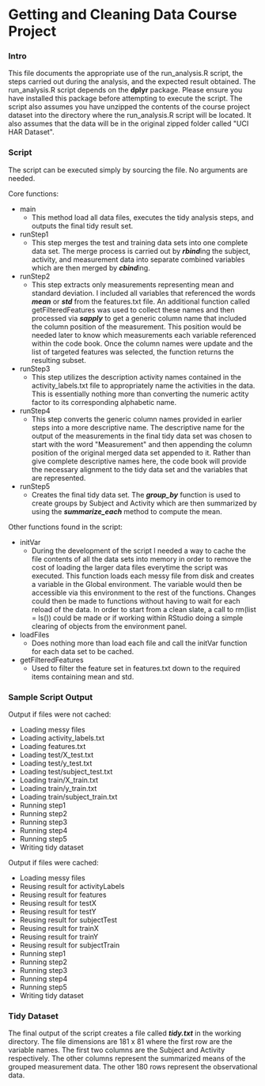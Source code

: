 # Getting and Cleaning Data Course Project

### Intro
This file documents the appropriate use of the run_analysis.R script, the steps carried out during the analysis,
and the expected result obtained. The run_analysis.R script depends on the **dplyr** package. Please ensure you have
installed this package before attempting to execute the script. The script also assumes you have unzipped the contents
of the course project dataset into the directory where the run_analysis.R script will be located. It also assumes
that the data will be in the original zipped folder called "UCI HAR Dataset".

### Script

The script can be executed simply by sourcing the file. No arguments are needed.

Core functions:
* main
  * This method load all data files, executes the tidy analysis steps, and outputs the final tidy result set.
* runStep1
  * This step merges the test and training data sets into one complete data set. The merge process is carried out
  by ***rbind***ing the subject, activity, and measurement data into separate combined variables which are then merged
  by ***cbind***ing.
* runStep2
  * This step extracts only measurements representing mean and standard deviation. I included all variables that
  referenced the words ***mean*** or ***std*** from the features.txt file. An additional function called getFilteredFeatures
  was used to collect these names and then processed via ***sapply*** to get a generic column name that included the column
  position of the measurement. This position would be needed later to know which measurements each variable referenced within
  the code book. Once the column names were update and the list of targeted features was selected, the function returns
  the resulting subset.
* runStep3
  * This step utilizes the description activity names contained in the activity_labels.txt file to appropriately name the activities in
  the data. This is essentially nothing more than converting the numeric actity factor to its corresponding alphabetic name.
* runStep4
  * This step converts the generic column names provided in earlier steps into a more descriptive name. The descriptive name for the
  output of the measurements in the final tidy data set was chosen to start with the word "Measurement" and then appending the column
  position of the original merged data set appended to it. Rather than give complete descriptive names here, the code book will provide
  the necessary alignment to the tidy data set and the variables that are represented.
* runStep5
  * Creates the final tidy data set. The ***group_by*** function is used to create groups by Subject and Activity which are then summarized
  by using the ***summarize_each*** method to compute the mean.
  
Other functions found in the script:
* initVar
  * During the development of the script I needed a way to cache the file contents of all the data sets into memory in order to remove the cost
  of loading the larger data files everytime the script was executed. This function loads each messy file from disk and creates a variable in the
  Global environment. The variable would then be accessible via this environment to the rest of the functions. Changes could then be made to 
  functions without having to wait for each reload of the data. In order to start from a clean slate, a call to rm(list = ls()) could be made or
  if working within RStudio doing a simple clearing of objects from the environment panel.
* loadFiles
  * Does nothing more than load each file and call the initVar function for each data set to be cached.
* getFilteredFeatures
  * Used to filter the feature set in features.txt down to the required items containing mean and std.
  
### Sample Script Output

Output if files were not cached:

* Loading messy files
* Loading activity_labels.txt 
* Loading features.txt 
* Loading test/X_test.txt 
* Loading test/y_test.txt 
* Loading test/subject_test.txt 
* Loading train/X_train.txt 
* Loading train/y_train.txt 
* Loading train/subject_train.txt 
* Running step1
* Running step2
* Running step3
* Running step4
* Running step5
* Writing tidy dataset

Output if files were cached:

* Loading messy files
* Reusing result for activityLabels 
* Reusing result for features 
* Reusing result for testX 
* Reusing result for testY 
* Reusing result for subjectTest 
* Reusing result for trainX 
* Reusing result for trainY 
* Reusing result for subjectTrain 
* Running step1
* Running step2
* Running step3
* Running step4
* Running step5
* Writing tidy dataset

### Tidy Dataset

The final output of the script creates a file called ***tidy.txt*** in the working directory. The file dimensions are 181 x 81
where the first row are the variable names. The first two columns are the Subject and Activity respectively. The other columns
represent the summarized means of the grouped measurement data. The other 180 rows represent the observational data.
